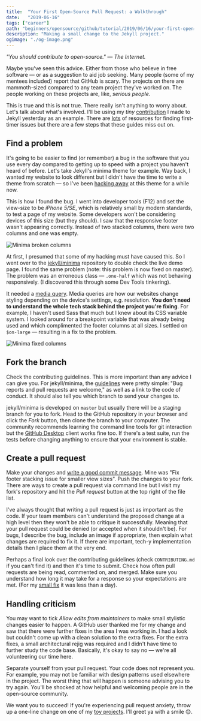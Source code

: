 ```yaml
---
title:  "Your First Open-Source Pull Request: a Walkthrough"
date:   "2019-06-16"
tags: ["career"]
path: "beginners/opensource/github/tutorial/2019/06/16/your-first-open-source-contribution.html"
description: "Making a small change to the Jekyll project."
ogimage: "./og-image.png"
---
```


_"You should contribute to open-source." ⁠— The Internet._

Maybe you've seen this advice. Either from those who believe in free software — or as a suggestion to aid job seeking. Many people (some of my mentees included) report that GitHub is scary. The projects on there are mammoth-sized compared to any team project they've worked on. The people working on these projects are, like, _serious people_.

This is true and this is not true. There really isn't anything to worry about. Let's talk about what's involved. I'll be using my _tiny_ [contribution](https://github.com/jekyll/minima/pull/379) I made to Jekyll yesterday as an example. There are [lots](https://www.firsttimersonly.com/) of resources for finding first-timer issues but there are a few steps that these guides miss out on.

## Find a problem

It's going to be easier to find (or remember) a bug in the software that you use every day compared to getting up to speed with a project you haven't heard of before. Let's take Jekyll's minima theme for example. Way back, I wanted my website to look different but I didn't have the time to write a theme from scratch — so I've been [hacking away](https://healeycodes.com/) at this theme for a while now.

This is how I found the bug. I went into developer tools (F12) and set the view-size to be _iPhone 5/SE_, which is relatively small by modern standards, to test a page of my website. Some developers won't be considering devices of this size (but they should). I saw that the responsive footer wasn't appearing correctly. Instead of two stacked columns, there were two columns and one was empty.

![Minima broken columns](minbroke.png)

At first, I presumed that some of my hacking must have caused this. So I went over to the [jekyll/minima](https://jekyll.github.io/minima/) repository to double check the live demo page. I found the same problem (note: this problem is now fixed on master). The problem was an erroneous class — `.one-half` which was not behaving responsively. (I discovered this through some Dev Tools tinkering).

It needed a [media query](https://developer.mozilla.org/en-US/docs/Web/CSS/Media_Queries/Using_media_queries). Media queries are how our websites change styling depending on the device's settings, e.g. resolution. __You don't need to understand the whole tech stack behind the project you're fixing__. For example, I haven't used Sass that much but I knew about its CSS variable system. I looked around for a breakpoint variable that was already being used and which complimented the footer columns at all sizes. I settled on `$on-large` — resulting in a fix to the problem.

![Minima fixed columns](minfixed.png)

## Fork the branch

Check the contributing guidelines. This is more important than any advice I can give you. For jekyll/minima, the [guidelines](https://github.com/jekyll/minima#contributing) were pretty simple: "Bug reports and pull requests are welcome," as well as a link to the code of conduct. It should also tell you which branch to send your changes to.

jekyll/minima is developed on `master` but usually there will be a staging branch for you to fork. Head to the GitHub repository in your browser and click the _Fork_ button, then clone the branch to your computer. The community recommends learning the command line tools for git interaction but the [GitHub Desktop](https://desktop.github.com) client works fine too. If there's a test suite, run the tests before changing anything to ensure that your environment is stable.

## Create a pull request

Make your changes and [write a good commit message](https://github.com/erlang/otp/wiki/writing-good-commit-messages). Mine was "Fix footer stacking issue for smaller view sizes". Push the changes to your fork. There are ways to create a pull request via command line but I visit my fork's repository and hit the _Pull request_ button at the top right of the file list.

I've always thought that writing a pull request is just as important as the code. If your team members can't understand the proposed change at a high level then they won't be able to critique it successfully. Meaning that your pull request could be denied (or accepted when it shouldn't be). For bugs, I describe the bug, include an image if appropriate, then explain what changes are required to fix it. If there are important, tech-y implementation details then I place them at the very end.

Perhaps a final look over the contributing guidelines (check `CONTRIBUTING.md` if you can't find it) and then it's time to submit. Check how often pull requests are being read, commented on, and merged. Make sure you understand how long it may take for a response so your expectations are met. (For my [small fix](https://github.com/jekyll/minima/pull/379) it was less than a day).

## Handling criticism

You may want to tick _Allow edits from maintainers_ to make small stylistic changes easier to happen. A GitHub user thanked me for my change and saw that there were further fixes in the area I was working in. I had a look but couldn't come up with a clean solution to the extra fixes. For the extra fixes, a small architectural rejig was required and I didn't have time to further study the code base. Basically, it's okay to say no — we're all volunteering our time here.

Separate yourself from your pull request. Your code does not represent _you_. For example, you may not be familiar with design patterns used elsewhere in the project. The worst thing that will happen is someone advising you to try again. You'll be shocked at how helpful and welcoming people are in the open-source community.

We want you to succeed! If you're experiencing pull request anxiety, throw up a one-line change on one of my [toy projects](https://github.com/healeycodes). I'll greet ya with a smile 😊.
